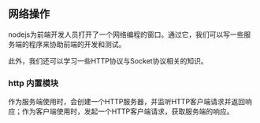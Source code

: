 ## 网络操作

nodejs为前端开发人员打开了一个网络编程的窗口。通过它，我们可以写一些服务端的程序来协助前端的开发和测试。

此外，我们还可以学习一些HTTP协议与Socket协议相关的知识。

### http 内置模块

作为服务端使用时，会创建一个HTTP服务器，并监听HTTP客户端请求并返回响应；作为客户端使用时，发起一个HTTP客户端请求，获取服务端的响应。

